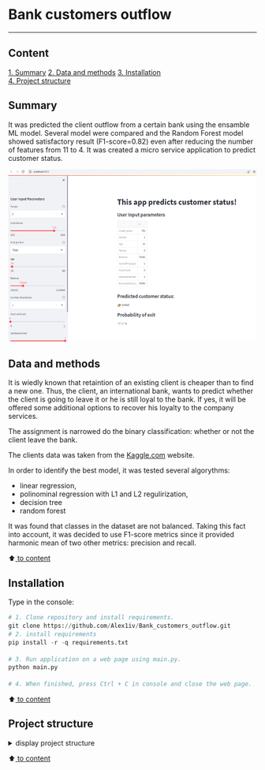 # Bank customers outflow
---

## Content

[1. Summary](README.md#Summary)
[2. Data and methods](README.md#Data-and-methods) 
[3. Installation](README.md#Installation)    
[4. Project structure](README.md#Project-structure)


## Summary
It was predicted the client outflow from a certain bank using the ensamble ML model. Several model were compared and the Random Forest model showed satisfactory result (F1-score=0.82) even after reducing the number of features from 11 to 4.
It was created a micro service application to predict customer status.

<p align="center"> <img src="figures/Page.png" width="600" height="350"> </p>

## Data and methods
It is wiedly known that retaintion of an existing client is cheaper than to find a new one. Thus, the client, an international bank, wants to predict whether the client is going to leave it or he is still loyal to the bank. If yes, it will be offered some additional options to recover his loyalty to the company services.

The assignment is narrowed do the binary classification: whether or not the client leave the bank.

The clients data was taken from the [Kaggle.com](https://www.kaggle.com/datasets/mathchi/churn-for-bank-customers) website.

In order to identify the best model, it was tested several algorythms: 
* linear regression, 
* polinominal regression with L1 and L2 regulirization, 
* decision tree 
* random forest

It was found that classes in the dataset are not balanced. Taking this fact into account, it was decided to use F1-score metrics since it provided harmonic mean of two other metrics: precision and recall.

:arrow_up:[ to content](_)



## Installation
Type in the console:
```Python
# 1. Clone repository and install requirements.
git clone https://github.com/Alex1iv/Bank_customers_outflow.git
# 2. install requirements
pip install -r -q requirements.txt

# 3. Run application on a web page using main.py.
python main.py

# 4. When finished, press Ctrl + C in console and close the web page.
```

:arrow_up:[ to content](_)

## Project structure

<details>
  <summary>display project structure </summary>

```Python
Bank_customers_outflow
├── .gitignore
├── config              # configuration parameters
│   └── config.json     
├── data                # data archive
│   └── churn.zip      
├── figures             # figures
│   ├── fig_1.png
......
│   └── fig_9.png
├── models              # models storage
│   ├── models.py
│   └── __ init __.py
├── notebooks           # project notebooks storage
│   └── Bank_clients_en.ipynb
├── README.md
└── utils               # additional functions and applications
    ├── application.py
    ├── functions.py
    ├── reader_config.py
    └── __ init __.py

```
</details>

:arrow_up:[ to content](_)